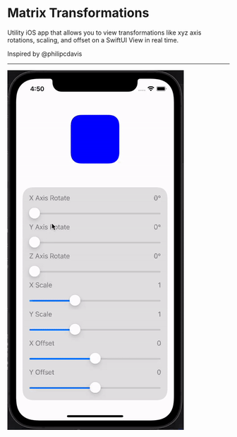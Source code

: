 # Matrix Transformations

Utility iOS app that allows you to view transformations like xyz axis rotations, scaling, and offset on a SwiftUI View in real time.

Inspired by @philipcdavis

 ---------------  

![Demo](demo.gif)
